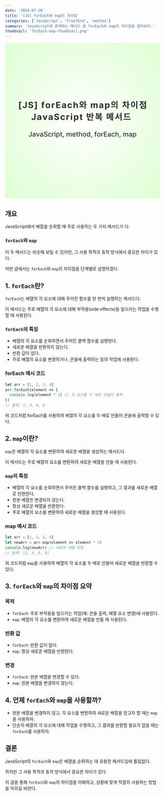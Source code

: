 ```yaml
---
date: '2024-07-20'
title: '[JS] forEach와 map의 차이점'
categories: ['JavaScript', 'FrontEnd', 'method']
summary: 'JavaScript에 존재하는 메서드 중 forEach와 map의 차이점을 알아보자.'
thumbnail: 'forEach-map-thumbnail.png'
---
```


![forEach-map-thumbnail](forEach-map-thumbnail.png)

## 개요

JavaScript에서 배열을 순회할 때 주로 사용하는 두 가지 메서드가 다.

### `forEach`와 `map`

이 두 메서드는 비슷해 보일 수 있지만, 그 사용 목적과 동작 방식에서 중요한 차이가 있다.

이번 글에서는 `forEach`와 `map`의 차이점을 단계별로 설명하겠다.

## 1. `forEach`란?

`forEach`는 배열의 각 요소에 대해 주어진 함수를 한 번씩 실행하는 메서드다.

이 메서드는 주로 배열의 각 요소에 대해 부작용(side effects)을 일으키는 작업을 수행할 때 사용된다.

### `forEach`의 특징

- 배열의 각 요소를 순회하면서 주어진 콜백 함수를 실행한다.
- 새로운 배열을 반환하지 않는다.
- 반환 값이 없다.
- 주로 배열의 요소를 변경하거나, 콘솔에 출력하는 등의 작업에 사용된다.

### forEach 예시 코드

```javascript
let arr = [1, 2, 3, 4]
arr.forEach(element => {
  console.log(element * 2) // 각 요소를 두 배로 만들어 출력
})
// 출력: 2, 4, 6, 8
```

위 코드처럼 forEach를 사용하여 배열의 각 요소를 두 배로 만들어 콘솔에 출력할 수 있다.

## 2. `map`이란?

`map`은 배열의 각 요소를 변환하여 새로운 배열을 생성하는 메서드다.

이 메서드는 주로 배열의 요소를 변환하여 새로운 배열을 만들 때 사용된다.

### `map`의 특징

- 배열의 각 요소를 순회하면서 주어진 콜백 함수를 실행하고, 그 결과를 새로운 배열로 반환한다.
- 원본 배열은 변경되지 않는다.
- 항상 새로운 배열을 반환한다.
- 주로 배열의 요소를 변환하여 새로운 배열을 생성할 때 사용된다.

### map 예시 코드

```jsx
let arr = [1, 2, 3, 4]
let newArr = arr.map(element => element * 2)
console.log(newArr) // 새로운 배열 반환
// 출력: [2, 4, 6, 8]
```

위 코드처럼 `map`을 사용하여 배열의 각 요소를 두 배로 만들어 새로운 배열을 반환할 수 있다.

## 3. `forEach`와 `map`의 차이점 요약

### 목적

- `forEach`: 주로 부작용을 일으키는 작업(예: 콘솔 출력, 배열 요소 변경)에 사용된다.
- `map`: 배열의 각 요소를 변환하여 새로운 배열을 만들 때 사용된다.

### 반환 값

- `forEach`: 반환 값이 없다.
- `map`: 항상 새로운 배열을 반환한다.

### 변경

- `forEach`: 원본 배열을 변경할 수 있다.
- `map`: 원본 배열을 변경하지 않는다.

## 4. 언제 `forEach`와 `map`을 사용할까?

- 원본 배열을 변경하지 않고, 각 요소를 변환하여 새로운 배열을 얻고자 할 때는 `map`을 사용하자.
- 단순히 배열의 각 요소에 대해 작업을 수행하고, 그 결과를 반환할 필요가 없을 때는 `forEach`를 사용하자.

## 결론

JavaScript의 `forEach`와 `map`은 배열을 순회하는 데 유용한 메서드임에 틀림없다.

하지만 그 사용 목적과 동작 방식에서 중요한 차이가 있다.

이 글을 통해 `forEach`와 `map`의 차이점을 이해하고, 상황에 맞게 적절히 사용하는 방법을 익히길 바란다.
